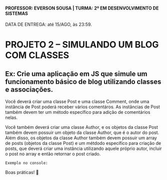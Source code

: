 #### PROFESSOR: EVERSON SOUSA | TURMA: 2º EM DESENVOLVIMENTO DE SISTEMAS

DATA DE ENTREGA: até 15/AGO, às 23:59.
# PROJETO 2 – SIMULANDO UM BLOG COM CLASSES

## Ex: Crie uma aplicação em JS que simule um funcionamento básico de blog utilizando classes e associações.

Você deverá criar uma classe Post e uma classe Comment, onde uma instância de Post poderá receber vários comentáros. As instâncias de Post também devem ter um método específico para adição de comentários nelas.

Você também deverá criar uma classe Author, e os objetos da classe Post também devem possuir um objeto da classe Author, que é o autor do post. Além disso, os objetos da classe Author também devem possuir um array de posts (objetos da classe Post) e um métdodo específico para criação de posts, que deverá criar uma instância utilizando aquele próprio autor, incluir o post no array e então retornar o post criado.

```
Exemplo no console:
```

Boas práticas! :call_me_hand:
